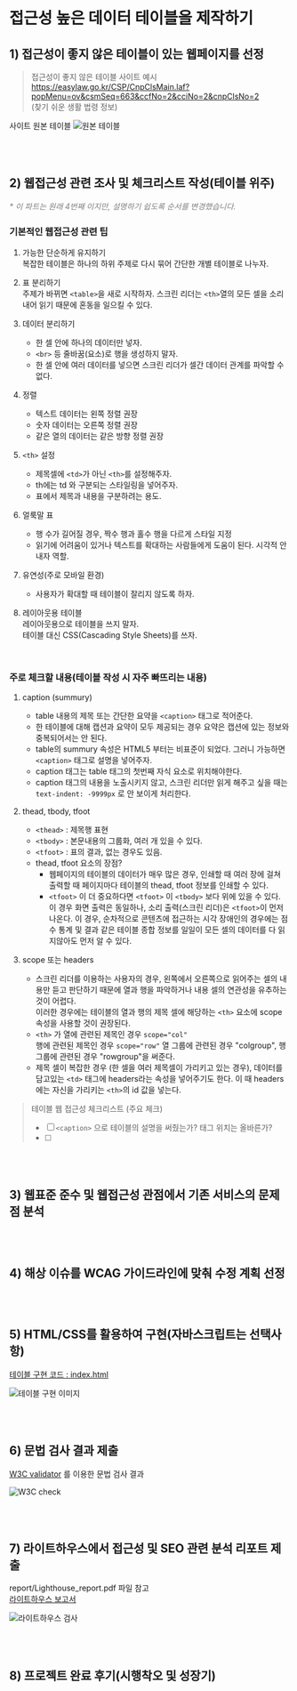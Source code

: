 # 접근성 높은 데이터 테이블을 제작하기

## 1) 접근성이 좋지 않은 테이블이 있는 웹페이지를 선정
> 접근성이 좋지 않은 테이블 사이트 예시  
https://easylaw.go.kr/CSP/CnpClsMain.laf?popMenu=ov&csmSeq=663&ccfNo=2&cciNo=2&cnpClsNo=2  
(찾기 쉬운 생활 법령 정보)  

사이트 원본 테이블
![원본 테이블](./report/원본_테이블.png)


<br/><br/>



## 2) 웹접근성 관련 조사 및 체크리스트 작성(테이블 위주)
<i style="color:gray">* 이 파트는 원래 4번째 이지만, 설명하기 쉽도록 순서를 변경했습니다.</i>  

### 기본적인 웹접근성 관련 팁
1. 가능한 단순하게 유지하기   
    복잡한 테이블은 하나의 하위 주제로 다시 묶어 간단한 개별 테이블로 나누자.


2. 표 분리하기  
    주제가 바뀌면 `<table>`을 새로 시작하자.  스크린 리더는 `<th>`열의 모든 셀을 소리내어 읽기 때문에 혼동을 일으킬 수 있다.


3. 데이터 분리하기
    * 한 셀 안에 하나의 데이터만 넣자. 
    * `<br>` 등 줄바꿈(요소)로 행을 생성하지 말자.  
    * 한 셀 안에 여러 데이터를 넣으면 스크린 리더가 셀간 데이터 관계를 파악할 수 없다.


4. 정렬
    * 텍스트 데이터는 왼쪽 정렬 권장
    * 숫자 데이터는 오른쪽 정렬 권장
    * 같은 열의 데이터는 같은 방향 정렬 권장  


5. `<th>` 설정
    * 제목셀에 `<td>`가 아닌 `<th>`를 설정해주자.
    * th에는 td 와 구분되는 스타일링을 넣어주자.
    * 표에서 제목과 내용을 구분하려는 용도.


6. 얼룩말 표 
    * 행 수가 길어질 경우, 짝수 행과 홀수 행을 다르게 스타일 지정
    * 읽기에 어려움이 있거나 텍스트를 확대하는 사람들에게 도움이 된다. 시각적 안내자 역할. 


7. 유연성(주로 모바일 환경)
    * 사용자가 확대할 때 테이블이 잘리지 않도록 하자.  


8. 레이아웃용 테이블  
    레이아웃용으로 테이블을 쓰지 말자.  
    테이블 대신 CSS(Cascading Style Sheets)를 쓰자.

<br/>

### 주로 체크할 내용(테이블 작성 시 자주 빠뜨리는 내용)
1. caption (summury)  
    *  table 내용의 제목 또는 간단한 요약을 `<caption>` 태그로 적어준다.
    * 한 테이블에 대해 캡션과 요약이 모두 제공되는 경우 요약은 캡션에 있는 정보와 중복되어서는 안 된다.
    * table의 summury 속성은 HTML5 부터는 비표준이 되었다. 그러니 가능하면 `<caption>` 태그로 설명을 넣어주자.
    * caption 태그는 table 태그의 첫번째 자식 요소로 위치해야한다.
    * caption 태그의 내용을 노출시키지 않고, 스크린 리더만 읽게 해주고 싶을 때는 <code>text-indent: -9999px</code> 로  안 보이게 처리한다.

2. thead, tbody, tfoot  
    * `<thead>` : 제목행 표현
    * `<tbody>` : 본문내용의 그룹화, 여러 개 있을 수 있다.
    * `<tfoot>` : 표의 결과, 없는 경우도 있음.
    * thead, tfoot 요소의 장점?   
        * 웹페이지의 테이블의 데이터가 매우 많은 경우, 인쇄할 때 여러 장에 걸쳐 출력할 때 페이지마다 테이블의 thead, tfoot 정보를 인쇄할 수 있다.  
        * `<tfoot>` 이 더 중요하다면 `<tfoot>` 이 `<tbody>` 보다 위에 있을 수 있다. 이 경우 화면 출력은 동일하나, 소리 출력(스크린 리더)은 `<tfoot>`이 먼저 나온다. 이 경우, 순차적으로 콘텐츠에 접근하는 시각 장애인의 경우에는 점수 통계 및 결과 같은 테이블 종합 정보를 일일이 모든 셀의 데이터를 다 읽지않아도 먼저 알 수 있다.


3. scope 또는 headers   
    * 스크린 리더를 이용하는 사용자의 경우, 왼쪽에서 오른쪽으로 읽어주는 셀의 내용만 듣고 판단하기 때문에 열과 행을 파악하거나 내용 셀의 연관성을 유추하는 것이 어렵다.  
    이러한 경우에는 테이블의 열과 행의 제목 셀에 해당하는 `<th>` 요소에 scope 속성을 사용할 것이 권장된다.
    * `<th>` 가 열에 관련된 제목인 경우 <code>scope="col"</code>  
    행에 관련된 제목인 경우 <code>scope="row"</code>
    열 그룹에 관련된 경우 "colgroup", 행 그룹에 관련된 경우 "rowgroup"을 써준다.
    * 제목 셀이 복잡한 경우 (한 셀을 여러 제목셀이 가리키고 있는 경우), 데이터를 담고있는 `<td>` 태그에 headers라는 속성을 넣어주기도 한다. 이 때 headers에는 자신을 가리키는 `<th>`의 id 값을 넣는다.



> 테이블 웹 접근성 체크리스트
> (주요 체크)
> - [ ] `<caption>` 으로 테이블의 설명을 써줬는가? 태그 위치는 올바른가?
> - [ ] 




<br/><br/>



## 3) 웹표준 준수 및 웹접근성 관점에서 기존 서비스의 문제점 분석


<br/><br/>



## 4) 해상 이슈를 WCAG 가이드라인에 맞춰 수정 계획 선정

<br/><br/>



## 5) HTML/CSS를 활용하여 구현(자바스크립트는 선택사항)
[테이블 구현 코드 : index.html](./index.html)

![테이블 구현 이미지](./report/table.png)





<br/><br/>



## 6) 문법 검사 결과 제출
<a href="https://validator.w3.org/#validate_by_upload" target="_blank">W3C validator</a> 를 이용한 문법 검사 결과

![W3C check](./report/문법검사_수정.png)


<br/><br/>



## 7) 라이트하우스에서 접근성 및 SEO 관련 분석 리포트 제출
report/Lighthouse_report.pdf 파일 참고  
[라이트하우스 보고서](./report/Lighthouse_report.pdf)

![라이트하우스 검사](./report/LighthouseCheck_100.png)


<br/><br/>



## 8) 프로젝트 완료 후기(시행착오 및 성장기)
